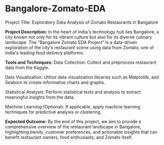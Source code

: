 # Bangalore-Zomato-EDA
Project Title: Exploratory Data Analysis of Zomato Restaurants in Bangalore

**Project Description:**
In the heart of India's technology hub lies Bangalore, a city known not only for its vibrant culture but also for its diverse culinary landscape. The "Bangalore Zomato EDA Project" is a data-driven exploration of the city's restaurant scene using data from Zomato, one of India's leading food delivery platforms.


**Tools and Techniques:**
Data Collection: Collect and preprocess restaurant data from the Kaggle.

Data Visualization: Utilize data visualization libraries such as Matplotlib, and Seaborn to create informative charts and graphs.

Statistical Analysis: Perform statistical tests and analysis to extract meaningful insights from the data.

Machine Learning (Optional): If applicable, apply machine learning techniques for predictive analysis or clustering.

**Expected Outcome:**
By the end of this project, we aim to provide a comprehensive overview of the restaurant landscape in Bangalore, highlighting trends, customer preferences, and actionable insights that can benefit restaurant owners, food enthusiasts, and Zomato itself.
